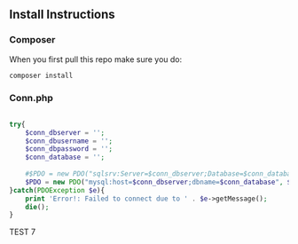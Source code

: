 ## Install Instructions
### Composer
When you first pull this repo make sure you do:
```sh
composer install
```

### Conn.php
```php

try{
	$conn_dbserver = '';
	$conn_dbusername = '';
	$conn_dbpassword = '';
	$conn_database = '';
	
	#$PDO = new PDO("sqlsrv:Server=$conn_dbserver;Database=$conn_database", $conn_dbusername, $conn_dbpassword);  #MS SQL Server
	$PDO = new PDO("mysql:host=$conn_dbserver;dbname=$conn_database", $conn_dbusername, $conn_dbpassword);		  #mySQL Server
}catch(PDOException $e){
	print 'Error!: Failed to connect due to ' . $e->getMessage();
    die();	
}
```
TEST 7

